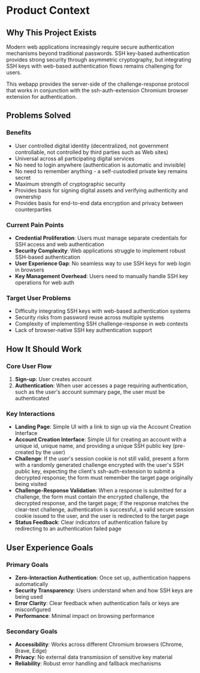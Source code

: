 # Product Context

## Why This Project Exists

Modern web applications increasingly require secure authentication mechanisms beyond traditional passwords. SSH key-based authentication provides strong security through asymmetric cryptography, but integrating SSH keys with web-based authentication flows remains challenging for users.

This webapp provides the server-side of the challenge-response protocol that works in conjunction with the ssh-auth-extension Chromium browser extension for authentication.

## Problems Solved

### Benefits
- User controlled digital identity (decentralized, not government controllable, not controlled by third parties such as Web sites)
- Universal across all participating digital services
- No need to login anywhere (authentication is automatic and invisible)
- No need to remember anything - a self-custodied private key remains secret
- Maximum strength of cryptographic security
- Provides basis for signing digital assets and verifying authenticity and ownership
- Provides basis for end-to-end data encryption and privacy between counterparties

### Current Pain Points
- **Credential Proliferation**: Users must manage separate credentials for SSH access and web authentication
- **Security Complexity**: Web applications struggle to implement robust SSH-based authentication
- **User Experience Gap**: No seamless way to use SSH keys for web login in browsers
- **Key Management Overhead**: Users need to manually handle SSH key operations for web auth

### Target User Problems
- Difficulty integrating SSH keys with web-based authentication systems
- Security risks from password reuse across multiple systems
- Complexity of implementing SSH challenge-response in web contexts
- Lack of browser-native SSH key authentication support

## How It Should Work

### Core User Flow
1. **Sign-up**: User creates account
2. **Authentication**: When user accesses a page requiring authentication, such as the user's account summary page, the user must be authenticated

### Key Interactions
- **Landing Page**: Simple UI with a link to sign up via the Account Creation Interface
- **Account Creation Interface**: Simple UI for creating an account with a unique id, unique name, and providing a unique SSH public key (pre-created by the user)
- **Challenge**: If the user's session cookie is not still valid, present a form with a randomly generated challenge encrypted with the user's SSH public key, expecting the client's ssh-auth-extension to submit a decrypted response; the form must remember the target page originally being visited
- **Challenge-Response Validation**: When a response is submitted for a challenge, the form must contain the encrypted challenge, the decrypted response, and the target page; if the response matches the clear-text challenge, authentication is successful, a valid secure session cookie issued to the user, and the user is redirected to the target page
- **Status Feedback**: Clear indicators of authentication failure by redirecting to an authentication failed page

## User Experience Goals

### Primary Goals
- **Zero-Interaction Authentication**: Once set up, authentication happens automatically
- **Security Transparency**: Users understand when and how SSH keys are being used
- **Error Clarity**: Clear feedback when authentication fails or keys are misconfigured
- **Performance**: Minimal impact on browsing performance

### Secondary Goals
- **Accessibility**: Works across different Chromium browsers (Chrome, Brave, Edge)
- **Privacy**: No external data transmission of sensitive key material
- **Reliability**: Robust error handling and fallback mechanisms

